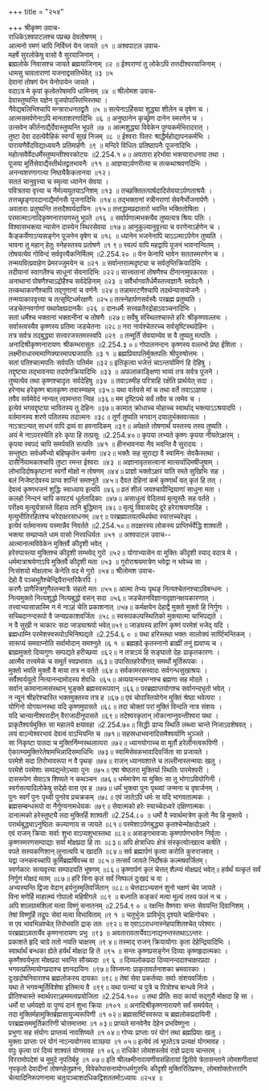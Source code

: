 +++
title = "२५४"

+++
श्रीकृष्ण उवाच-  
राधिकेऽश्वपाटलश्च पप्रच्छ देवतोषणम् ।  
आत्मनो रमणं चापि निर्विघ्नं येन जायते ॥१ ॥
अश्वपाटल उवाच-  
महर्षे सुरलोकेषु वासो वै सुरयाजिनाम् ।  
ब्रह्मलोके निवासश्च जायते ब्रह्मयाजिनाम् ॥२ ॥
ईश्वराणां तु लोकेऽपि तत्तदीश्वरयाजिनाम् ।  
धामसु चावताराणां यजनाद्वसतिर्भवेत् ॥३ ॥५  
देवानां तोषणं येन येनोपायेन जायते ।  
वदाऽत्र मे कृपां कृत्वेतरेषामपि धामिनाम् ॥४ ॥
श्रीलोमश उवाच-  
देवास्तुष्यन्ति यज्ञेन पूजयोपास्तिभिस्तथा ।  
नैवेद्यबलिभिश्चापि मन्त्राराधनतद्व्रतैः ॥५ ॥
सत्येनाऽहिंसया शुद्ध्या शीलेन च वृषेण च ।  
आत्मसमर्पणेनाऽपि मानताशरणादिभिः ॥६ ॥
अनुष्ठानेन कृच्छ्रेण दानेन स्मरणेन च ।  
उत्सवेन कीर्तनाद्यैर्देवास्तुष्यन्ति भूपते ॥७ ॥
आत्मशुद्ध्या विवेकेन पुण्यकर्मभिरादरात् ।  
तुष्टा देवा ददत्येवैहिकं स्वर्ग्यं सुखं निजम् ॥८ ॥
ईश्वराः पितरः श्राद्धैर्महोद्यापनकर्मभिः ।  
पारायणैर्वेदविद्याध्ययनैः प्रतिमार्हणैः ॥९ ॥
मन्दिरे विधितः प्रतिष्ठापनैः पूजनादिभिः ।  
महोत्सवैर्वेदधर्मैस्तुष्यन्तीश्वरकोटयः ॥2.254.१ ०॥
अवतारा हरेर्भावा भक्त्याराधनया तथा ।  
पूजया मूर्तिसेवाद्यैस्तीर्थतद्व्रतभावनैः ॥११ ॥
आज्ञयाऽर्पणरीत्या च तत्कथाश्रवणदिभिः ।  
अनन्यशरणागत्या निष्ठ्यैकैकतानया ॥१२।  
सततं चानुवृत्त्या च स्मृत्या ध्यानेन सेवया ।  
पवित्रतया वृत्त्या च नैर्मल्ययुतयाऽनिशम् ॥१३ ॥
तच्छक्तितत्पार्षदादिसेवयाऽर्पणताश्रयैः ।  
तत्तच्छृङ्गारदानाद्यैर्मानसैः पूजनादिभिः ॥१४॥
तद्भक्तानां स्त्रीनराणां सेवनैर्भोजनार्पणैः ।  
अवताराः प्रतुष्यन्ति तत्तदैश्वर्यदायिनः ॥१५॥
तत्तद्धामप्रदातारो भवन्ति भक्तितोषिताः ।  
परमात्माऽनादिकृष्णनारायणस्तु भूपते ॥१६ ॥
सर्वार्पणात्मभक्त्यैव तुष्यत्यत्र श्रियः पतिः ।  
विश्वासभक्त्या न्यासेन दास्येन स्थिरसेवया ॥१७॥
आनुकूल्यानुवृत्त्या च वरणेनाऽर्हणेन च ।  
कैङ्कर्येणाऽप्यसङ्गेन पूजनेन वृषेण च ॥१८ ॥
ध्यानेन भजनेनापि चाऽऽत्माऽर्पणेन तुष्यति ।  
भावना तु महान् हेतुः स्नेहस्तस्य प्रतोषणे ॥१ ९॥
स्वल्पं वापि महद्वापि पूजनं भावनान्वितम् ।  
तोषयत्येव गोविन्दं सर्ववृत्त्यैकनिर्मितम् ॥2.254.२० ॥
येन केनापि भावेन सततस्मरणेन च ।  
तन्मयवित्प्रवाहेण प्रेमरज्जुमयेन च ॥२१ ॥
सर्वान्तरात्मदृष्ट्या च सर्वतृप्तिक्रियादिभिः ।  
तदीयानां स्वागतैश्च साधूनां सेवनादिभिः ॥२२॥
सात्त्वतानां तोषणैश्च दीनानामुपकारतः ।  
अनाथानां पोषणैश्चाऽद्रोहैश्च सर्वदेहिनाम् ॥२३ ॥
सर्वैर्भागवतैर्धर्मैस्तत्त्वज्ञानैः स्ववेदनैः ।  
तत्कथाकरणैश्चापि तद्गुणानां च वर्णनैः ॥२४॥
तन्नामरटणैश्चापि तदर्थन्यासयोजनैः ।  
तन्मयाकारवृत्त्या च तत्सृष्टिधर्मरक्षणैः ॥२५॥
तत्स्नेहार्पणसर्वस्वैः परब्रह्म प्रतुष्यति ।  
जडचेतनवर्गाणां यथापेक्षप्रदानकैः ॥२६ ॥
दानधर्मैः सत्त्वव्रतैरद्रोहाऽवञ्चनादिभिः ।  
सतां धर्मैश्च भक्तानां भक्तानीनां च तोषणैः ॥२७॥
सर्वेषु संस्थितश्चास्ते हरिः श्रीकृष्णवल्लभः ।  
सर्वास्त्वस्यैव कृष्णस्य प्रतिमा जडचेतनाः ॥२८॥
नरा नार्यश्चेतरच्च सर्वसृष्टिस्थदेहिनः ।  
तत्र सर्वत्र तद्बुद्ध्या सत्त्वरजस्तमस्स्वपि ॥२९ ॥
तन्मूर्तिं सेवयाम्येव स वै तुष्यतु मत्पतिः ।  
अनादिश्रीकृष्णनारायणः श्रीकम्भरासुतः ॥2.254.३ ०॥
गोपालनन्दनः कृष्णस्य वल्लभो प्रेष्ठ ईशिता ।  
लक्ष्मीराधारमामाणिक्यारमापद्मजापतिः ॥३ १ ॥
ब्रह्मप्रियापतिर्मुक्तपतिः श्रीपुरुषोत्तमः ।  
सतां पतिश्चात्मपतिः सर्वपतिः पतिर्मम ॥३२॥
इतिकृत्वा भजेत्तं चाऽन्तर्यामिणं हि देहिषु ।  
तद्दृष्ट्या तद्भावनया तदर्पणक्रियादिभिः ॥३३ ॥
अफलाकाङ्क्षिणा भाव्यं तत्र सर्वत्र पूजने ।  
तुष्यत्येव तथा कृष्णश्चादृतः सर्वदेहिषु ॥३४ ॥
तवाऽस्मीह परित्राहि रक्षेति प्रार्थयेत् सदा ।  
हरेनाथ हरेकृष्ण बालकृष्ण तवास्म्यहम् ॥३५॥
यथा वर्तयसे मां च तथा वर्ते तवाऽऽज्ञया ।  
तवैव सर्वमेवेदं नान्यत् त्वामन्तरा न्विह ॥३६॥
मम दृष्टिपथे सर्वं तवैव च त्वमेव च ।  
इत्येवं भगवद्दृष्ट्या भावितस्य तु देहिनः ॥३७॥
कामात् क्रोधाच्च मोहाच्च स्वार्थाद् भक्त्याऽऽश्रयादपि ।  
वर्तमानस्य शरणे पतितस्य तदात्मनः ॥३८॥
तूर्णं तुष्यति भगवान् दयालुर्भक्तवत्सलः ।  
नाऽत्राऽन्यत् साधनं वापि द्रव्यं वा हवनादिकम् ॥३९॥
अपेक्षते तोषणार्थं यस्तस्य तस्य तुष्यति ।  
अयं मे नाऽपरस्येति हरेः कृपा हि तत्प्रसूः ॥2.254.४०॥
कृपया लभ्यते कृष्णः कृपया नीयतेऽक्षरम् ।  
कृपया स्वपदं चापि समर्पयति सत्पतिः ॥४१ ॥
हीनभावनया नैव भवन्ति वै सुरादयः ।  
सन्तुष्टाः सर्वधर्मेभ्यो बहिष्कृतेन कर्मणा ॥४२॥
भक्तैः सह सुराद्या वै स्वामिनः सेवकैस्तथा ।  
दासैर्नियामकाश्चापि तुष्टा रमन्त ईश्वराः ॥४३ ॥
अज्ञानावृतसत्त्वानां मात्सर्यादिमषीजुषाम् ।  
लोभादिदोषकृष्टानां स्वर्गो मोक्षो न तोषणम् ॥४४॥
प्राज्ञो भक्तोऽक्षरं याति रमते सुखिभिः सह ।  
बलं निजेष्टदेवस्य प्राप्य शान्तिं समश्नुते ॥४५॥
दैवत देहिनां कर्म कृष्णार्थं यत् कृतं हि तत् ।  
देवत्वं कृष्णभजनं शुद्धिः स्वाध्याय इत्यपि ॥४६॥
व्रतं शीलं जयश्चापीन्द्रियाणां साधुना मता ।  
कलहो निन्दनं चापि कापट्यं धूर्ततादिकाः ॥४७॥
असाधुत्वं वेदितव्यं मृत्युस्तैः सह वर्तते ।  
परीक्ष्य मृत्युर्यत्रास्ते विहाय तानि बुद्धिमान् ॥४८॥
मृत्युं विवासयेद् दूरे हरेराश्रयणादिह ।  
मृत्युभीतिरहितश्च चरेदाक्षरसाधनम् ॥४९॥
परब्रह्मालयलब्धिर्यथा स्यात्तच्चरेन्नृप ।  
इत्येवं वर्तमानस्य यस्मान्नैव निवर्तते ॥2.254.५०॥
तदक्षरस्य लोकस्य प्राप्तिर्भर्वेद्धि शाश्वती ।  
भक्त्या सम्प्राप्यते धाम वासो निरवधिर्यतः ॥५१ ॥
अश्वपाटल उवाच--  
आत्मानात्मविवेकेन मुक्तिर्वै कीदृशी भवेत् ।  
हरेरुपास्त्या मुक्तिश्च कीदृशी सम्भवेद् गुरो ॥५२॥
योगाभ्यासेन वा मुक्तिः कीदृशी स्याद् वदात्र मे ।  
धर्ममात्राश्रयेणाऽपि मुक्तिर्वै कीदृशी मता ॥५३ ॥
गुरोराश्रयमात्रेण भवेद्वा न भवेच्च सा ।  
निःसंशयो मोक्षलाभः केनेति वद मे गुरो ॥५४॥
श्रीलोमश उवाच-  
देहो वै पञ्चभूतैश्चेन्द्रियैरान्तरिकैरपि ।  
करणैः प्राणैस्त्रिगुणैस्तन्मात्रैः संहतो मतः ॥५५॥
आत्मा तेभ्यः पृथङ् नित्यश्चेतनश्चाऽविबन्धनः ।  
नित्यमुक्तो नित्यशुद्धो नित्यबुद्धो वसन् सदा ॥५६॥
जडचेतनविज्ञानादृज्ञानक्षयकारणात् ।  
तत्त्वाभ्यासान्नास्मि न मे नाऽहं चेति प्रकाशनात् ॥५७॥
कर्मक्षयेन देहाद्वै मुक्तो मुक्तो हि निर्गुणः ।  
सच्चिदानन्दरूपो वै जन्यप्रकाशवर्जितः ॥५८॥
स्वरूपकल्पस्थितिको मुक्त्यात्मा चाभिपद्यते ।  
न वै सुखी न चाकारः सदा जाड्याश्रयो भवेत्॥५९॥
जाड्यस्य हारिणं कृष्णं परमेशं भजेद् यदि ।  
ब्रह्मधाम्नि परमेशस्वरूपोऽभिनिष्पद्यते ॥2.254.६ ० ॥
यथा हरिस्तथा भक्तः सालोक्यं सार्ष्टिमन्तिकम् ।  
सारूप्यं समवाप्नोति सर्वामोदान् समश्नुते ॥६ १ ॥
ब्रह्मह्रदे कृतस्नानो ब्राह्मीं तनुं ह्यवाप्य च ।  
ब्राह्ममुक्तो दिव्यगुणः सम्पद्यते हरीच्छया ॥६२॥
न तत्राऽयं हि सङ्घातो देहः प्राकृतकारणः ।  
आत्मैव तत्त्वमेकं च समूर्तं स्वप्रभावतः ॥६३॥
उपासितहरेर्योगात् समर्थो मूर्तिरूपकः ।  
मुक्तो भवति मुक्तौ वै माया तत्र न वर्तते ॥६४॥
सर्वकामरसस्वादः सर्वगन्धसुखाश्रयः ।  
सर्वैश्वर्ययुतो नित्यानन्दामोदस्य शेवधिः ॥६५॥
अव्ययानन्दमग्नश्च ब्रह्मणा सह मोदते ।  
सर्वान् कामानात्मसंस्थान् भुङ्क्ते ब्रह्मस्वरूपवान् ॥६६॥
परब्रह्माप्तयोगश्च सर्वानन्दभृतो भवेत् ।  
न न्यूनं श्रीहरेश्चास्ति भक्तमुक्तस्य तत्र ह ॥६७॥
एवं चोपास्तियोगेन मुक्तिं श्रेष्ठा भवेत्परा ।  
योगिनो योगयत्नस्था यदि कृष्णमुपासते ॥६८॥
तदा चोक्तां परां मुक्तिं विन्दति नात्र संशयः ।  
यदि चान्यानीश्वरादीन् वैराजादीनुपासते ॥६९॥
तदेश्वरकृतान् लोकानाप्नुवन्तीश्वरा यथा ।  
प्राकृतैश्वर्यमुक्तिः सा महालये क्षयावहा ॥2.254.७०॥
सिद्धीः प्राप्य स्थितिं लब्ध्वा चान्ते निजाऽवशेषवत् ।  
लयं वाऽन्येश्वरभावं देवत्वं वाऽभियन्ति च ॥७१॥
सहस्रधाभवनादिसमैश्वर्याणि भुञ्जते ।  
सा निकृष्टा पातदा च मुक्तिर्निम्नस्थलात्परा ॥७२॥
ध्यानयोगाच्च वा मूर्तौ हरेर्लीनत्वरूपिणी ।  
ऐकात्म्यमुक्तिरेतेषामभिन्नादिसमाधिभिः ॥७३॥
स्वामिसेवकभावादिवर्जिता सा प्रजायते ।  
परमेशे सदा तिरोभावरूपा न वै पृथक् ॥७४॥
राजन् ध्यानवशात्ते च तल्लीनास्तन्मयाः खलु ।  
परमेशे परमेशाः सम्पद्यन्तेऽभवाः पुनः ॥७५॥
एषा श्रेष्ठतरा मुक्तिर्या स्थितिः पारमेश्वरी ।  
दासरूपेण सेवाऽत्र शिष्यते न कथञ्चन ॥७६॥
धर्ममात्रेण या मुक्तिः सा तु भोगाऽवियोगिनी ।  
स्वर्गसत्यादिलोकेषु सदेहो वास एव ह ॥७७॥
धर्मं भुक्त्वा पुनः पृथ्व्यां जन्मना च वृषार्जनम् ।  
पुनः स्वर्गं पुनः पृथ्वी पुनरेव प्रचक्रकम् ॥७८॥
एवं जातेऽपि धर्मः स यदि भागवतात्मकः ।  
ब्रह्मसम्बन्धरूपो वा नैर्गुण्यनामधेयकः ॥७९॥
सेवात्मको हरेः स्याच्चेदध्वरे दक्षिणात्मकः ।  
दानात्मको हरेस्तुष्ट्यै तदा मुक्तिर्हि शाश्वती ॥2.254.८० ॥
धर्मो वै स्वार्थमात्रेण कृतो नैव हि मुक्तये ।  
परार्थबुद्ध्याऽनुष्ठितः कल्याणाय स जायते ॥८१॥
परमेशाऽर्पणबुद्ध्या कृतश्चेन्मोक्षदोऽक्षरे ।  
एवं राजन् क्रियाः सर्वाः शुभा वाऽप्यशुभास्तथा ॥८२॥
असङ्गभावजाः कृष्णार्पणभावेन निर्वृताः ।  
कृष्णस्मरणसम्पाद्याः सर्वा मोक्षप्रदा हि ताः ॥८३॥
अपि क्षेत्राधिपः क्षेत्रं संस्कृत्योत्खात्य कर्षति ।  
वपते सस्यकणिशान् लुनात्यपि च खादति ॥८४॥
सर्व ब्रह्मार्पणं कृत्वा करोति कुरुराजवत् ।  
यद्वा जनकवच्चापि कूर्मिब्रह्मर्षिवच्च वा ॥८५॥
तत्सर्वं जायते निर्दोषकं कल्मषवर्जितम्।  
स्वर्णकारः सत्यवृत्त्या सम्पादयति भूषणम् ॥८६॥
कृष्णार्पणं कृतं चेत्तत् शैल्प्यं मोक्षप्रदं भवेत्॥
हर्यर्थं यत्कृतं सर्वं निर्गुणं मोक्षदं मतम् ॥८७॥
हरिं विना कृतं सर्वं निष्फलं दुःखदं च वा ।  
अभ्यस्यन्ति द्विजा वेदान् हर्यनुस्मृतिवर्जितान् ॥८८॥
चेत्तदाऽभ्यसनं शुनो भक्षणं चेव जायते ।  
विना मणेर्हि माहात्म्यं गोपालो महिषीगले ॥८९ ॥
बध्नाति कङ्करं मत्वा मूल्यं तस्य फलं न च ।  
अपि शालग्रामशिलां मत्वा विष्णुं सनातनम् ॥2.254.९ ० ॥
रक्षन्ति वैष्णवाः सन्तः सेवयन्ति दिवानिशम् ।  
तेषां विष्णुर्हि तद्रूपः सेवां मत्वा विभाविताम् ॥९ १ ॥
चतुर्भुजः प्राविर्भूय् दृश्यते चाक्षिगोचरः ।  
स एव भावभिन्नश्चेत् तिरोभवति द्राक् ततः ॥९२॥
स एवाऽऽराधनास्नेहपाशितश्चेत् परेश्वरः ।  
परब्रह्माऽवतार्येव कृष्णनारायणः प्रभुः ॥९३ ॥
अवतारावतार्येवाऽनाद्यनन्तस्तथाऽऽन्तरः ।  
प्रकाशते हृदि चाग्रे ततो नयति चाक्षरम् ॥९ ४॥
तस्माद् राजन् क्रियायोगाः कृता देहेन्द्रियादिभिः ।  
स्वार्थार्थं बन्धका ह्येते हर्यर्थं मोक्षदा हि ते ॥९५ ॥
सन्तः कृष्णप्रसङ्गेन दिव्याः कृष्णहृदात्मकाः ।  
कृष्णैश्वर्यभृता मोक्षप्रदा भवन्ति सौख्यदाः ॥९ ६ ॥
दिव्यलोकप्रदा दिव्यानन्ददाश्चाक्षरप्रदाः ।  
भगवत्प्रतिमायोगप्रदाश्च ज्ञानदायिनः ॥९७॥
विघ्नघ्नाः प्राकृतावर्तनाशका भ्रमवारकाः ।  
दुःखदोषनिवाराश्च ब्रह्मलोकस्य दायकाः ॥९८॥
तेषां सेवा प्रकर्तव्याः सर्वाः संशयवर्जिताः ।  
यथा ते भगवन्मूर्तिविशेषा इतिमत्य वै ॥९९॥
यथा पत्न्यां च पुत्रे च पित्रोश्च बान्धवे निजे ।  
प्रीतिश्चास्ते स्वार्थपराऽहममत्वप्रयोजिता ॥2.254.१०० ॥
तथा प्रीतिः सदा कार्या सद्गुरौ मोक्षदा हि सा ।  
धर्मो वा धर्मयज्ञो वा पुण्यं दानं शुभा क्रिया ॥१०१ ॥
अनादिश्रीकृष्णनारायणे सर्वं समर्पयेत् ।  
तदा मुक्तिर्महामुक्तिर्ब्रह्मसायुज्यरूपिणी ॥१ ०२॥
ब्रह्मसार्ष्टिस्वरूपा च ब्रह्मलोकप्रदायिनी ।  
परब्रह्मसममूर्तिकारिणी चोत्तमात्तमा ॥१ ०३॥
प्राप्यते मानवेनैव देहेन प्रभविष्णुना ।  
प्रभुणा सह संयोगः प्राप्तव्यं नावशिष्यते ॥१ ०४॥
गोप्यः प्राप्ताः परं योगं तथा ब्रह्मप्रियाः खलु ।  
मुक्ताः प्राप्ताः परं योगं नाऽन्ययोगस्य वाञ्छया ॥१ ०५॥
इत्येवं त्वं भूपतेऽत्र प्रत्यक्षं योगमावह ।  
वपुः कृत्वा परं दिव्यं शाश्वतं योगमावह ॥१ ०६॥
राधिके! लोमशस्त्वेवं राज्ञे प्रदाय चान्तरम् ।  
विररामोपदेशं च मुमुदे नृपतिर्बहु ॥१ ०७॥
इति श्रीलक्ष्मीनारायणीयसंहितायां द्वितीये त्रेतासन्ताने लोमशगीतायां नृपकृतो देवादीनां तोषणहेतुप्रश्नः, विवेकोपासनायोगधर्मगुरुभिः कीदृशी मुक्तिरितिप्रश्नः, लोमशोक्तोत्तराणि चेत्यादिनिरूपणनामा चतुःपञ्चाशदधिकद्विशततमोऽध्यायः ॥२५४ ॥
    
